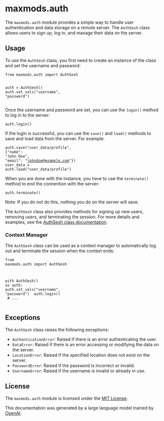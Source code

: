 <h1>maxmods.auth</h1><p>The <code>maxmods.auth</code> module provides a simple way to handle user authentication and data storage on a remote server. The <code>AuthSesh</code> class allows users to sign up, log in, and manage their data on the server.</p><h2>Usage</h2><p>To use the <code>AuthSesh</code> class, you first need to create an instance of the class and set the username and password:</p><pre><div class="bg-black mb-4 rounded-md"><div class="flex items-center relative text-gray-200 bg-gray-800 px-4 py-2 text-xs font-sans"></div><div class="p-4"><code class="!whitespace-pre-wrap hljs language-python"><span class="hljs-keyword">from</span> maxmods.auth <span class="hljs-keyword">import</span> AuthSesh

auth = AuthSesh()
auth.set_vals(<span class="hljs-string">"username"</span>, <span class="hljs-string">"password"</span>)
</code></div></div></pre><p>Once the username and password are set, you can use the <code>login()</code> method to log in to the server:</p><pre><div class="bg-black mb-4 rounded-md"><div class="flex items-center relative text-gray-200 bg-gray-800 px-4 py-2 text-xs font-sans"></div><div class="p-4"><code class="!whitespace-pre-wrap hljs language-python">auth.login()
</code></div></div></pre><p>If the login is successful, you can use the <code>save()</code> and <code>load()</code> methods to save and load data from the server. For example:</p><pre><div class="bg-black mb-4 rounded-md"><div class="flex items-center relative text-gray-200 bg-gray-800 px-4 py-2 text-xs font-sans"></div><div class="p-4"><code class="!whitespace-pre-wrap hljs language-python">auth.save(<span class="hljs-string">"user_data/profile"</span>, {<span class="hljs-string">"name"</span>: <span class="hljs-string">"John Doe"</span>, <span class="hljs-string">"email"</span>: <span class="hljs-string">"johndoe@example.com"</span>})
user_data = auth.load(<span class="hljs-string">"user_data/profile"</span>)</code></div></div></pre><p>When you are done with the instance, you have to use the <code>terminate()</code> method to end the connention with the server:</p><pre><div class="bg-black mb-4 rounded-md"><div class="flex items-center relative text-gray-200 bg-gray-800 px-4 py-2 text-xs font-sans"></div><div class="p-4"><code class="!whitespace-pre-wrap hljs language-python">auth.terminate()</code></div></div></pre><p>Note: If you do not do this, nothing you do on the server will save.

The <code>AuthSesh</code> class also provides methods for signing up new users, removing users, and terminating the session. For more details and examples, see the <a href="https://github.com/maxwellewxam/maxmods/blob/main/maxmods/auth/main.py" target="_new">AuthSesh class documentation</a>.</p><h3>Context Manager</h3><p>The <code>AuthSesh</code> class can be used as a context manager to automatically log out and terminate the session when the context ends:</p><pre><div class="bg-black mb-4 rounded-md"><div class="flex items-center relative text-gray-200 bg-gray-800 px-4 py-2 text-xs font-sans"></div><div class="p-4"><code class="!whitespace-pre-wrap hljs language-python"><span class="hljs-keyword">from</span> maxmods.auth <span class="hljs-keyword">import</span> AuthSesh

<span class="hljs-keyword">with</span> AuthSesh() <span class="hljs-keyword">as</span> auth:
</span>    auth.set_vals(<span class="hljs-string">"username"</span>, <span class="hljs-string">"password"</span>)
</span>    auth.login()
    <span class="hljs-comment">    # ...</span>
</code></div></div></pre><h2>Exceptions</h2><p>The <code>AuthSesh</code> class raises the following exceptions:</p><ul><li><code>AuthenticationError</code>: Raised if there is an error authenticating the user.</li><li><code>DataError</code>: Raised if there is an error accessing or modifying the data on the server.</li><li><code>LocationError</code>: Raised if the specified location does not exist on the server.</li><li><code>PasswordError</code>: Raised if the password is incorrect or invalid.</li><li><code>UsernameError</code>: Raised if the username is invalid or already in use.</li></ul><h2>License</h2><p>The <code>maxmods.auth</code> module is licensed under the <a href="https://github.com/maxwellewxam/maxmods/blob/main/LICENSE" target="_new">MIT License</a>.</p><p>This documentation was generated by a large language model trained by <a href="https://openai.com/" target="_new">OpenAI</a>.</p></div>